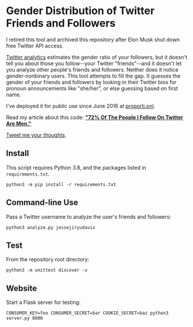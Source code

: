 Gender Distribution of Twitter Friends and Followers
====================================================

I retired this tool and archived this repository after Elon Musk shut down free Twitter API access.

[Twitter analytics](https://analytics.twitter.com) estimates the gender ratio of
your followers, but it doesn't tell you about those you follow--your
Twitter "friends"--and it doesn't let you analyze other people's friends and
followers. Neither does it notice gender-nonbinary users. This tool attempts to
fill the gap. It guesses the gender of your friends and followers by looking in
their Twitter bios for pronoun announcements like "she/her", or else guessing
based on first name.

I've deployed it for public use since June 2016 at
[proporti.onl](https://www.proporti.onl).

Read my article about this code: **["72% Of The People I Follow On Twitter Are
Men."](https://emptysqua.re/blog/gender-of-twitter-users-i-follow/)**

[Tweet me your thoughts](https://twitter.com/jessejiryudavis).

Install
-------

This script requires Python 3.8, and the packages listed in `requirements.txt`.

```
python3 -m pip install -r requirements.txt
```

Command-line Use
----------------

Pass a Twitter username to analyze the user's friends and followers:

```
python3 analyze.py jessejiryudavis
```

Test
----

From the repository root directory:

```
python3 -m unittest discover -v
```

Website
-------

Start a Flask server for testing:

```
CONSUMER_KEY=foo CONSUMER_SECRET=bar COOKIE_SECRET=baz python3 server.py 8000
```
